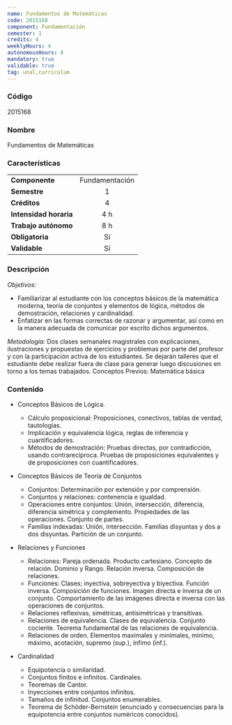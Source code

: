 ```yaml
---
name: Fundamentos de Matemáticas
code: 2015168
component: Fundamentación
semester: 1
credits: 4
weeklyHours: 4
autonomousHours: 8
mandatory: true
validable: true
tag: unal,curriculum
---
```


### Código
2015168

### Nombre
Fundamentos de Matemáticas

### Características

|                        |                |
| ---------------------- |:--------------:|
| **Componente**         | Fundamentación |
| **Semestre**           |       1        |
| **Créditos**           |       4        |
| **Intensidad horaria** |       4 h       |
| **Trabajo autónomo**   |       8 h       |
| **Obligatoria**        |       Sí       |
| **Validable**          |       Sí       |


### Descripción

*Objetivos:*
- Familiarizar al estudiante con los conceptos básicos de la matemática moderna, teoría de conjuntos y elementos de lógica, métodos de demostración, relaciones y cardinalidad.
- Enfatizar en las formas correctas de razonar y argumentar, así como en la manera adecuada de comunicar por escrito dichos argumentos.

*Metodología:* Dos clases semanales magistrales con explicaciones, ilustraciones y propuestas de ejercicios y problemas por parte del profesor y con la participación activa de los estudiantes. Se dejarán talleres que el estudiante debe realizar fuera de clase para generar luego discusiones en torno a los temas trabajados. Conceptos Previos: Matemática básica



### Contenido

- Conceptos Básicos de Lógica.
	+ Cálculo proposicional: Proposiciones, conectivos, tablas de verdad, tautologías.
	+ Implicación y equivalencia lógica, reglas de inferencia y cuantificadores.
	+ Métodos de demostración: Pruebas directas, por contradicción, usando contrarecíproca. Pruebas de proposiciones equivalentes y de proposiciones con cuantificadores.


- Conceptos Básicos de Teoría de Conjuntos
	+ Conjuntos: Determinación por extensión y por comprensión.
	+ Conjuntos y relaciones: contenencia e igualdad.
	+ Operaciones entre conjuntos: Unión, intersección, diferencia, diferencia simétrica y complemento. Propiedades de las operaciones. Conjunto de partes.
	+ Familias indexadas: Unión, intersección. Familias disyuntas y dos a dos disyuntas. Partición de un conjunto.


- Relaciones y Funciones
	+ Relaciones: Pareja ordenada. Producto cartesiano. Concepto de relación. Dominio y Rango. Relación inversa. Composición de relaciones.
	+ Funciones: Clases; inyectiva, sobreyectiva y biyectiva. Función inversa. Composición de funciones. Imagen directa e inversa de un conjunto. Comportamiento de las imágenes directa e inversa con las operaciones de conjuntos.
	+ Relaciones reflexivas, simétricas, antisimétricas y transitivas.
	+ Relaciones de equivalencia. Clases de equivalencia. Conjunto cociente. Teorema fundamental de las relaciones de equivalencia.
	+ Relaciones de orden. Elementos maximales y minimales, mínimo, máximo, acotación, supremo (sup.), ínfimo (inf.).


- Cardinalidad
	+ Equipotencia o similaridad.
	+ Conjuntos finitos e infinitos. Cardinales.
	+ Teoremas de Cantor.
	+ Inyecciones entre conjuntos infinitos.
	+ Tamaños de infinitud. Conjuntos enumerables.
	+ Teorema de Schöder-Bernstein (enunciado y consecuencias para la equipotencia entre conjuntos numéricos conocidos).